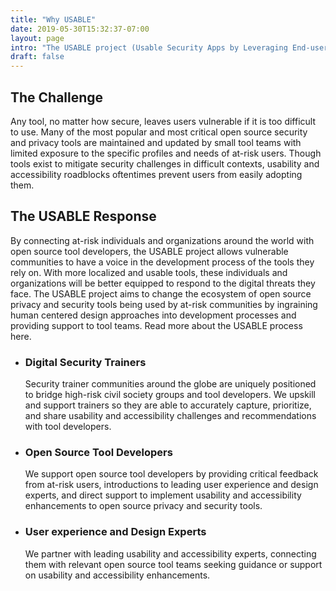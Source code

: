 ```yaml
---
title: "Why USABLE"
date: 2019-05-30T15:32:37-07:00
layout: page
intro: "The USABLE project (Usable Security Apps by Leveraging End-users) is building feedback loops across the world, connecting digital security trainers working with at-risk communities, design experts, and open source tool developers. This human-centered design approach to the development of digital security software aims to solve real problems and build better, more usable tools for communities who need them most."
draft: false
---
```


<div class="usable-blue-box">
  <h2>The Challenge</h2>
  Any tool, no matter how secure, leaves users vulnerable if it is too difficult to use. Many of the most popular and most critical open source security and privacy tools are maintained and updated by small tool teams with limited exposure to the specific profiles and needs of at-risk users. Though tools exist to mitigate security challenges in difficult contexts, usability and accessibility roadblocks oftentimes prevent users from easily adopting them.
</div>

<div class="usable-blue-white-box">
  <h2>The USABLE Response</h2>
  By connecting at-risk individuals and organizations around the world with open source tool developers, the USABLE project allows vulnerable communities to have a voice in the development process of the tools they rely on. With more localized and usable tools, these individuals and organizations will be better equipped to respond to the digital threats they face. The USABLE project aims to change the ecosystem of open source privacy and security tools being used by at-risk communities by ingraining human centered design approaches into development processes and providing support to tool teams. Read more about the USABLE process here.
</div>

<div class="page-slideshow">
  <ul>
    <li>
      <h3>Digital Security Trainers</h3>
      Security trainer communities around the globe are uniquely positioned to bridge high-risk civil society groups and tool developers. We upskill and support trainers so they are able to accurately capture, prioritize, and share usability and accessibility challenges and recommendations with tool developers.
    </li>
    <li>
      <h3>Open Source Tool Developers</h3>
      We support open source tool developers by providing critical feedback from at-risk users, introductions to leading user experience and design experts, and direct support to implement usability and accessibility enhancements to open source privacy and security tools.
    </li>
    <li>
      <h3>User experience and Design Experts</h3>
      We partner with leading usability and accessibility experts, connecting them with relevant open source tool teams seeking guidance or support on usability and accessibility enhancements.
    </li>
  </ul>
</div>
